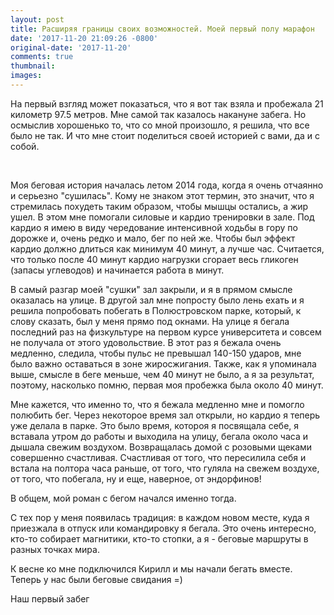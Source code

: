 ```yaml
---
layout: post
title: Расширяя границы своих возможностей. Моей первый полу марафон
date: '2017-11-20 21:09:26 -0800'
original-date: '2017-11-20'
comments: true
thumbnail:
images:
---
```


На первый взгляд может показаться, что я вот так взяла и пробежала 21 километр 97.5 метров. Мне самой так казалось накануне забега. Но осмыслив хорошенько то, что со мной произошло, я решила, что все было не так. И что мне стоит поделиться своей историей с вами, да и с собой.

<!--separate--> 

Моя беговая история началась летом 2014 года, когда я очень отчаянно и серьезно "сушилась". Кому не знаком этот термин, это значит, что я стремилась похудеть таким образом, чтобы мышцы остались, а жир ушел. В этом мне помогали силовые и кардио тренировки в зале. Под кардио я имею в виду чередование интенсивной ходьбы в гору по дорожке и, очень редко и мало, бег по ней же. Чтобы был эффект кардио должно длиться как минимум 40 минут, а лучше час. Считается, что только после 40 минут кардио нагрузки сгорает весь гликоген (запасы углеводов) и начинается работа в минут.

В самый разгар моей "сушки" зал закрыли, и я в прямом смысле оказалась на улице. В другой зал мне попросту было лень ехать и я решила попробовать побегать в Полюстровском парке, который, к слову сказать, был у меня прямо под окнами. На улице я бегала последний раз на физкультуре на первом курсе университета и совсем не получала от этого удовольствие.
В этот раз я бежала очень медленно, следила, чтобы пульс не превышал 140-150 ударов, мне было важно оставаться в зоне жиросжигания. Также, как я упоминала выше, смысле в беге меньше, чем 40 минут не было, а я за результат, поэтому, насколько помню, первая моя пробежка была около 40 минут.

Мне кажется, что именно то, что я бежала медленно мне и помогло полюбить бег. Через некоторое время зал открыли, но кардио я теперь уже делала в парке. Это было время, котороя я посвящала себе, я вставала утром до работы и выходила на улицу, бегала около часа и дышала свежим воздухом. Возвращалась домой с розовыми щеками совершенно счастливая. Счастливая от того, что пересилила себя и встала на полтора часа раньше, от того, что гуляла на свежем воздухе, от того, что побегала, ну и еще, наверное, от эндорфинов!

В общем, мой роман с бегом начался именно тогда.

С тех пор у меня появилась традиция: в каждом новом месте, куда я приезжала в отпуск или командировку я бегала. Это очень интересно, кто-то собирает магнитики, кто-то стопки, а я - беговые маршруты в разных точках мира.

К весне ко мне подключился Кирилл и мы начали бегать вместе. Теперь у нас были беговые свидания =)

Наш первый забег
<!--{% include image src="" %}-->
